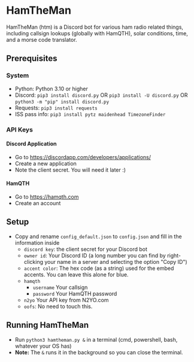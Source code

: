 # HamTheMan
HamTheMan (htm) is a Discord bot for various ham radio related things, including callsign lookups (globally with HamQTH), solar conditions, time, and a morse code translator.

## Prerequisites

### System
- Python: Python 3.10 or higher
- Discord: `pip3 install discord.py` OR `pip3 install -U discord.py` OR `python3 -m "pip" install discord.py`
- Requests: `pip3 install requests`
- ISS pass info: `pip3 install pytz maidenhead TimezoneFinder`

### API Keys

#### Discord Application
- Go to https://discordapp.com/developers/applications/
- Create a new application
- Note the client secret. You will need it later :)

#### HamQTH
- Go to https://hamqth.com
- Create an account

## Setup

- Copy and rename `config_default.json` to `config.json` and fill in the information inside
  - `discord key`: the client secret for your Discord bot
  - `owner id`: Your Discord ID (a long number you can find by right-clicking your name in a server and selecting the option "Copy ID")
  - `accent color`: The hex code (as a string) used for the embed accents. You can leave this alone for blue.
  - `hamqth`
    - `username` Your callsign
    - `password` Your HamQTH password
  - `n2yo` Your API key from N2YO.com
  - `oofs`: No need to touch this.

## Running HamTheMan
- Run `python3 hamtheman.py &` in a terminal (cmd, powershell, bash, whatever your OS has)
- **Note:** The `&` runs it in the background so you can close the terminal.

